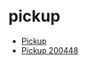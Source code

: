 # pickup

 * [Pickup](../../index/p/pickup-200448.json)
 * [Pickup 200448](../../index/p/pickup-200448.json)
